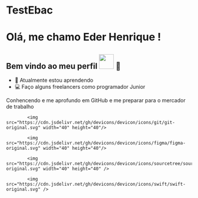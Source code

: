 # TestEbac
# Olá, me chamo Eder Henrique ! 
## Bem vindo ao meu perfil  <img src="https://cdn.jsdelivr.net/gh/devicons/devicon/icons/github/github-original-wordmark.svg" width="40" height="40" />  👋


- 🌱 Atualmente estou aprendendo <i class="devicon-swift-plain-wordmark colored"></i>
- 💻 Faço alguns freelancers como programador Junior

Conhencendo e me aprofundo em GitHub e me preparar para o mercador de trabalho

          
          
            <img src="https://cdn.jsdelivr.net/gh/devicons/devicon/icons/git/git-original.svg" width="40" height="40"/>
            
            <img src="https://cdn.jsdelivr.net/gh/devicons/devicon/icons/figma/figma-original.svg" width="40" height="40"/>
            
            <img src="https://cdn.jsdelivr.net/gh/devicons/devicon/icons/sourcetree/sourcetree-original.svg" width="40" height="40" />
            
            <img src="https://cdn.jsdelivr.net/gh/devicons/devicon/icons/swift/swift-original.svg" />
                               
          
